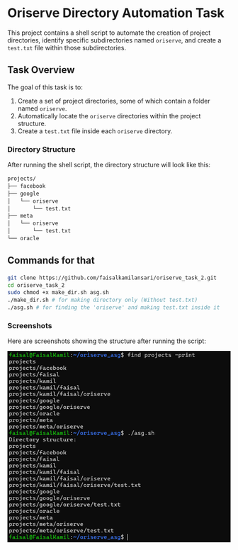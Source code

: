 # Oriserve Directory Automation Task

This project contains a shell script to automate the creation of project directories, identify specific subdirectories named `oriserve`, and create a `test.txt` file within those subdirectories.

## Task Overview

The goal of this task is to:
1. Create a set of project directories, some of which contain a folder named `oriserve`.
2. Automatically locate the `oriserve` directories within the project structure.
3. Create a `test.txt` file inside each `oriserve` directory.

### Directory Structure

After running the shell script, the directory structure will look like this:

```bash
projects/
├── facebook
├── google
│   └── oriserve
│       └── test.txt
├── meta
│   └── oriserve
│       └── test.txt
└── oracle
```

## Commands for that
```bash
git clone https://github.com/faisalkamilansari/oriserve_task_2.git
cd oriserve_task_2
sudo chmod +x make_dir.sh asg.sh
./make_dir.sh # for making directory only (Without test.txt)
./asg.sh # for finding the 'oriserve' and making test.txt inside it
```
### Screenshots

Here are screenshots showing the structure after running the script:

![Directory Structure Screenshot](Oriserve_Task_2.png)
